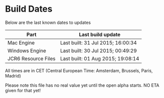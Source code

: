 # Build Dates

Below are the last known dates to updates

Part | Last build update
-----|-----
Mac Engine | Last built: 31 Jul 2015; 16:00:34
Windows Engine | Last built: 30 Jul 2015; 00:49:29
JCR6 Resource Files | Last built: 01 Aug 2015; 19:08:14
All times are in CET (Central European Time: Amsterdam, Brussels, Paris, Madrid)


Please note this file has no real value yet until the open alpha starts. NO ETA given for that yet!
